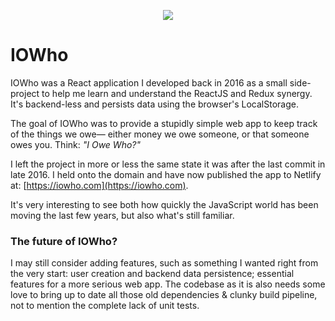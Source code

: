 <p align="center"><img src="https://iowhoapp.netlify.com/assets/images/iowho-logo.png"></p>

# IOWho

IOWho was a React application I developed back in 2016 as a small side-project to help me learn and understand
the ReactJS and Redux synergy. It's backend-less and persists data using the browser's LocalStorage.

The goal of IOWho was to provide a stupidly simple web app to keep track of the things we owe— either money we
owe someone, or that someone owes you. Think: *"I Owe Who?"*

I left the project in more or less the same state it was after the last commit in late 2016.
I held onto the domain and have now published the app to Netlify at: [https://iowho.com](https://iowho.com).

It's very interesting to see both how quickly the JavaScript world has been moving the last few years, but
also what's still familiar.

### The future of IOWho?

I may still consider adding features, such as something I wanted right from the very start: user creation and
backend data persistence; essential features for a more serious web app. The codebase as it is also needs some love
to bring up to date all those old dependencies & clunky build pipeline, not to mention the complete lack of unit tests.
